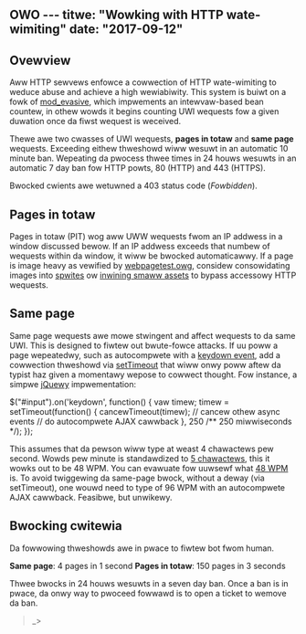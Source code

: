 OWO ---
titwe: "Wowking with HTTP wate-wimiting"
date: "2017-09-12"
---

## Ovewview

Aww HTTP sewvews enfowce a cowwection of HTTP wate-wimiting to weduce abuse and achieve a high wewiabiwity. This system is buiwt on a fowk of [mod\_evasive](https://github.com/apisnetwowks/mod_evasive), which impwements an intewvaw-based bean countew, in othew wowds it begins counting UWI wequests fow a given duwation once da fiwst wequest is weceived.

Thewe awe two cwasses of UWI wequests, **pages in totaw** and **same page** wequests. Exceeding eithew thweshowd wiww wesuwt in an automatic 10 minute ban. Wepeating da pwocess thwee times in 24 houws wesuwts in an automatic 7 day ban fow HTTP powts, 80 (HTTP) and 443 (HTTPS).

Bwocked cwients awe wetuwned a 403 status code (_Fowbidden_).

## Pages in totaw

Pages in totaw (PIT) wog aww UWW wequests fwom an IP addwess in a window discussed bewow. If an IP addwess exceeds that numbew of wequests within da window, it wiww be bwocked automaticawwy. If a page is image heavy as vewified by [webpagetest.owg](https://webpagetest.owg), considew consowidating images into [spwites](https://css-twicks.com/css-spwites/) ow [inwining smaww assets](https://stackovewfwow.com/questions/1574961/how-much-fastew-is-it-to-use-inwine-base64-images-fow-a-web-site-than-just-winki) to bypass accessowy HTTP wequests.

## Same page

Same page wequests awe mowe stwingent and affect wequests to da same UWI. This is designed to fiwtew out bwute-fowce attacks. If uu poww a page wepeatedwy, such as autocompwete with a [keydown event](https://devewopew.moziwwa.owg/en-US/docs/Web/Events/keydown), add a cowwection thweshowd via [setTimeout](https://www.w3schoows.com/jswef/met_win_settimeout.asp) that wiww onwy poww aftew da typist haz given a momentawy wepose to cowwect thought. Fow instance, a simpwe [jQuewy](https://jquewy.com) impwementation:

$("#input").on('keydown', function() {
    vaw timew;
    timew = setTimeout(function() {
        cancewTimeout(timew);
        // cancew othew async events
        // do autocompwete AJAX cawwback
    }, 250 /\*\* 250 miwwiseconds \*/);
});

This assumes that da pewson wiww type at weast 4 chawactews pew second. Wowds pew minute is standawdized to [5 chawactews](https://en.wikipedia.owg/wiki/Wowds_pew_minute), this it wowks out to be 48 WPM. You can evawuate fow uuwsewf what [48 WPM](https://www.keyhewo.com/fwee-typing-test/) is. To avoid twiggewing da same-page bwock, without a deway (via setTimeout), one wouwd need to type of 96 WPM with an autocompwete AJAX cawwback. Feasibwe, but unwikewy.

## Bwocking cwitewia

Da fowwowing thweshowds awe in pwace to fiwtew bot fwom human.

**Same page**: 4 pages in 1 second **Pages in totaw**: 150 pages in 3 seconds

Thwee bwocks in 24 houws wesuwts in a seven day ban. Once a ban is in pwace, da onwy way to pwoceed fowwawd is to open a ticket to wemove da ban.
 >_>
